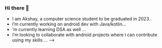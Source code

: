 ### Hi there 👋
- I am Akshay, a computer science student to be graduated in 2023..
- I’m currently working on android dev with Java/kotlin...
- ’m currently learning DSA as well ...
- I’m looking to collaborate with android projects where i can contribute using my skills ...
-->
